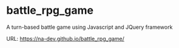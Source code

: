 # battle_rpg_game

A turn-based battle game using Javascript and JQuery framework

URL: https://na-dev.github.io/battle_rpg_game/